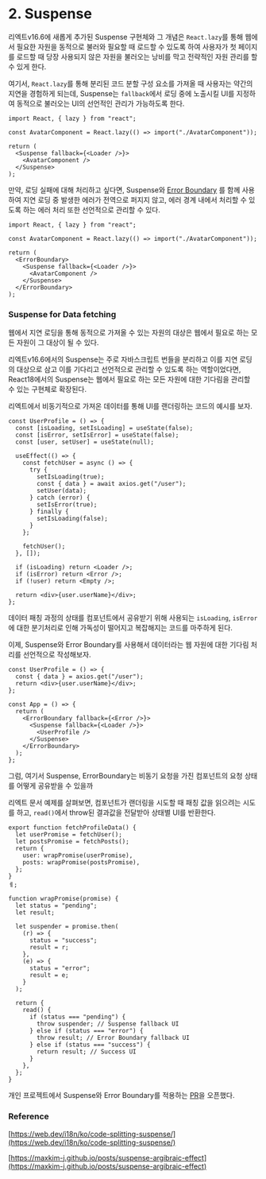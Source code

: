 # 2. Suspense

리엑트v16.6에 새롭게 추가된 Suspense 구현체와 그 개념은 `React.lazy`를 통해 웹에서 필요한 자원을 동적으로 불러와 필요할 때 로드할 수 있도록 하여 사용자가 첫 페이지를 로드할 때 당장 사용되지 않은 자원을 불러오는 낭비를 막고 전략적인 자원 관리를 할 수 있게 한다.

여기서, `React.lazy`를 통해 분리된 코드 분할 구성 요소를 가져올 때 사용자는 약간의 지연을 경험하게 되는데, Suspense는 `fallback`에서 로딩 중에 노출시킬 UI를 지정하여 동적으로 불러오는 UI의 선언적인 관리가 가능하도록 한다.

```tsx
import React, { lazy } from "react";

const AvatarComponent = React.lazy(() => import("./AvatarComponent"));

return (
  <Suspense fallback={<Loader />}>
    <AvatarComponent />
  </Suspense>
);
```

만약, 로딩 실패에 대해 처리하고 싶다면, Suspense와 [Error Boundary](https://github.com/youthfulhps/TIL/blob/main/react/01\_error-boundaries/README.md) 를 함께 사용하여 지연 로딩 중 발생한 에러가 전역으로 퍼지지 않고, 에러 경계 내에서 처리할 수 있도록 하는 에러 처리 또한 선언적으로 관리할 수 있다.

```tsx
import React, { lazy } from "react";

const AvatarComponent = React.lazy(() => import("./AvatarComponent"));

return (
  <ErrorBoundary>
    <Suspense fallback={<Loader />}>
      <AvatarComponent />
    </Suspense>
  </ErrorBoundary>
);
```

### Suspense for Data fetching

웹에서 지연 로딩을 통해 동적으로 가져올 수 있는 자원의 대상은 웹에서 필요로 하는 모든 자원이 그 대상이 될 수 있다.

리엑트v16.6에서의 Suspense는 주로 자바스크립트 번들을 분리하고 이를 지연 로딩의 대상으로 삼고 이를 기다리고 선언적으로 관리할 수 있도록 하는 역할이었다면, React18에서의 Suspense는 웹에서 필요로 하는 모든 자원에 대한 기다림을 관리할 수 있는 구현체로 확장된다.

리엑트에서 비동기적으로 가져온 데이터를 통해 UI를 랜더링하는 코드의 예시를 보자.

```tsx
const UserProfile = () => {
  const [isLoading, setIsLoading] = useState(false);
  const [isError, setIsError] = useState(false);
  const [user, setUser] = useState(null);

  useEffect(() => {
    const fetchUser = async () => {
      try {
        setIsLoading(true);
        const { data } = await axios.get("/user");
        setUser(data);
      } catch (error) {
        setIsError(true);
      } finally {
        setIsLoading(false);
      }
    };

    fetchUser();
  }, []);

  if (isLoading) return <Loader />;
  if (isError) return <Error />;
  if (!user) return <Empty />;

  return <div>{user.userName}</div>;
};
```

데이터 패칭 과정의 상태를 컴포넌트에서 공유받기 위해 사용되는 `isLoading`, `isError` 에 대한 분기처리로 인해 가독성이 떨어지고 복잡해지는 코드를 마주하게 된다.

이제, Suspense와 Error Boundary를 사용해서 데이터라는 웹 자원에 대한 기다림 처리를 선언적으로 작성해보자.

```tsx
const UserProfile = () => {
  const { data } = axios.get("/user");
  return <div>{user.userName}</div>;
};

const App = () => {
  return (
    <ErrorBoundary fallback={<Error />}>
      <Suspense fallback={<Loader />}>
        <UserProfile />
      </Suspense>
    </ErrorBoundary>
  );
};
```

그럼, 여기서 Suspense, ErrorBoundary는 비동기 요청을 가진 컴포넌트의 요청 상태를 어떻게 공유받을 수 있을까

리엑트 문서 예제를 살펴보면, 컴포넌트가 랜더링을 시도할 때 패칭 값을 읽으려는 시도를 하고, `read()`에서 throw된 결과값을 전달받아 상태별 UI를 반환한다.

```tsx
export function fetchProfileData() {
  let userPromise = fetchUser();
  let postsPromise = fetchPosts();
  return {
    user: wrapPromise(userPromise),
    posts: wrapPromise(postsPromise),
  };
}
ㅔ;

function wrapPromise(promise) {
  let status = "pending";
  let result;

  let suspender = promise.then(
    (r) => {
      status = "success";
      result = r;
    },
    (e) => {
      status = "error";
      result = e;
    }
  );

  return {
    read() {
      if (status === "pending") {
        throw suspender; // Suspense fallback UI
      } else if (status === "error") {
        throw result; // Error Boundary fallback UI
      } else if (status === "success") {
        return result; // Success UI
      }
    },
  };
}
```

개인 프로젝트에서 Suspense와 Error Boundary를 적용하는 [PR](https://github.com/youthfulhps-tutorial/github-electron/pull/12)을 오픈했다.

### Reference

[https://web.dev/i18n/ko/code-splitting-suspense/](https://web.dev/i18n/ko/code-splitting-suspense/)

[https://maxkim-j.github.io/posts/suspense-argibraic-effect](https://maxkim-j.github.io/posts/suspense-argibraic-effect)
